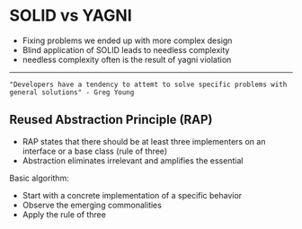 # SOLID vs YAGNI

- Fixing problems we ended up with more complex design
- Blind application of SOLID leads to needless complexity
- needless complexity often is the result of yagni violation

---

    "Developers have a tendency to attemt to solve specific problems with general solutions" - Greg Young


## Reused Abstraction Principle (RAP)

- RAP states that there should be at least three implementers on an interface or a base class (rule of three)
- Abstraction eliminates irrelevant and amplifies the essential

Basic algorithm:
- Start with a concrete implementation of a specific behavior
- Observe the emerging commonalities
- Apply the rule of three
